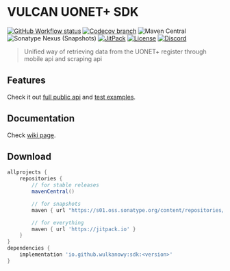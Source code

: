 # VULCAN UONET+ SDK

[![GitHub Workflow status](https://img.shields.io/github/workflow/status/wulkanowy/sdk/Tests/master?style=flat-square)](https://github.com/wulkanowy/sdk/actions)
[![Codecov branch](https://img.shields.io/codecov/c/github/wulkanowy/sdk/master.svg?style=flat-square)](https://codecov.io/gh/wulkanowy/sdk)
![Maven Central](https://img.shields.io/maven-central/v/io.github.wulkanowy/sdk?style=flat-square)
![Sonatype Nexus (Snapshots)](https://img.shields.io/nexus/s/io.github.wulkanowy/sdk?server=https%3A%2F%2Fs01.oss.sonatype.org&style=flat-square)
[![JitPack](https://img.shields.io/jitpack/v/wulkanowy/sdk.svg?style=flat-square)](https://jitpack.io/#wulkanowy/sdk)
[![License](https://img.shields.io/github/license/wulkanowy/sdk.svg?style=flat-square)](https://github.com/wulkanowy/sdk)
[![Discord](https://img.shields.io/discord/390889354199040011.svg?style=flat-square)](https://discord.gg/vccAQBr)

> Unified way of retrieving data from the UONET+ register through mobile api and scraping api

## Features

Check it out [full public api](https://github.com/wulkanowy/sdk/blob/master/sdk/src/main/kotlin/io/github/wulkanowy/sdk/Sdk.kt)
and [test examples](https://github.com/wulkanowy/sdk/blob/master/sdk/src/test/kotlin/io/github/wulkanowy/sdk/SdkRemoteTest.kt).

## Documentation

Check [wiki page](https://github.com/wulkanowy/sdk/wiki).

## Download

```gradle
allprojects {
    repositories {
        // for stable releases
        mavenCentral()

        // for snapshots
        maven { url "https://s01.oss.sonatype.org/content/repositories/snapshots/" }

        // for everything
        maven { url 'https://jitpack.io' }
    }
}
dependencies {
    implementation 'io.github.wulkanowy:sdk:<version>'
}
```

